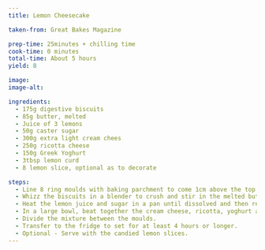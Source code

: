 ```yaml
---
title: Lemon Cheesecake

taken-from: Great Bakes Magazine

prep-time: 25minutes + chilling time
cook-time: 0 minutes
total-time: About 5 hours
yield: 8

image:
image-alt:

ingredients:
  - 175g digestive biscuits
  - 85g butter, melted
  - Juice of 3 lemons
  - 50g caster sugar
  - 300g extra light cream chees
  - 250g ricotta cheese
  - 150g Greek Yoghurt
  - 3tbsp lemon curd
  - 8 lemon slice, optional as to decorate

steps:
  - Line 8 ring moulds with baking parchment to come 1cm above the top of the mould. Secure each with a paperclip. Place on a baking sheet with baking parchment.
  - Whizz the biscuits in a blender to crush and stir in the melted butter. Press this into the bases of the moulds.
  - Heat the lemon juice and sugar in a pan until dissolved and then remove from heat.
  - In a large bowl, beat together the cream cheese, ricotta, yoghurt and lemon curd. Then add the lemon syrup and quickly beat everything together until smooth.
  - Divide the mixture between the moulds.
  - Transfer to the fridge to set for at least 4 hours or longer.
  - Optional - Serve with the candied lemon slices.
---
```

